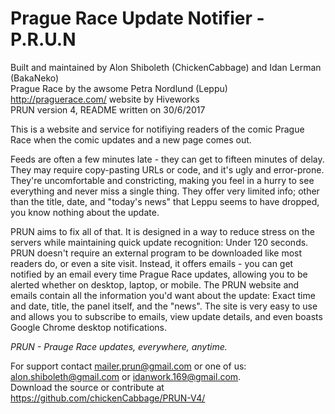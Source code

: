 # Prague Race Update Notifier - P.R.U.N

Built and maintained by Alon Shiboleth (ChickenCabbage) and Idan Lerman (BakaNeko)  
Prague Race by the awsome Petra Nordlund (Leppu)  
http://praguerace.com/ website by Hiveworks  
PRUN version 4, README written on 30/6/2017

This is a website and service for notifiying readers of the comic Prague Race when the comic updates and a new page comes out.

Feeds are often a few minutes late - they can get to fifteen minutes of delay. They may require copy-pasting URLs or code, and it's ugly
and error-prone. They're uncomfortable and constricting, making you feel in a hurry to see everything and never miss a single thing. They
offer very limited info; other than the title, date, and "today's news" that Leppu seems to have dropped, you know nothing about the update.

PRUN aims to fix all of that. It is designed in a way to reduce stress on the servers while maintaining quick update recognition: Under 120
seconds. PRUN doesn't require an external program to be downloaded like most readers do, or even a site visit. Instead, it offers emails - 
you can get notified by an email every time Prague Race updates, allowing you to be alerted whether on desktop, laptop, or mobile. The
PRUN website and emails contain all the information you'd want about the update: Exact time and date, title, the panel itself, and the
"news". The site is very easy to use and allows you to subscribe to emails, view update details, and even boasts Google Chrome desktop
notifications.

_PRUN - Prauge Race updates, everywhere, anytime._

For support contact mailer.prun@gmail.com or one of us:  
alon.shiboleth@gmail.com or idanwork.169@gmail.com.  
Download the source or contribute at https://github.com/chickenCabbage/PRUN-V4/
